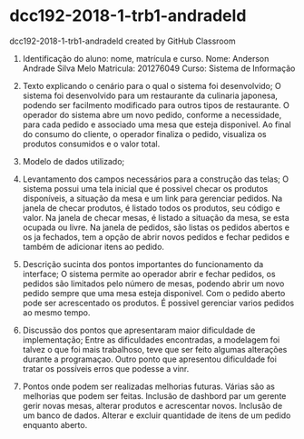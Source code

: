# dcc192-2018-1-trb1-andradeld
dcc192-2018-1-trb1-andradeld created by GitHub Classroom
1. Identificação do aluno: nome, matrícula e curso.
Nome: Anderson Andrade Silva Melo
Matricula: 201276049
Curso: Sistema de Informação

2. Texto explicando o cenário para o qual o sistema foi desenvolvido;
O sistema foi desenvolvido para um restaurante da culinaria japonesa, podendo ser facilmento modificado para outros tipos de restaurante.
O operador do sistema abre um novo pedido, conforme a necessidade, para cada pedido e associado uma mesa que esteja disponivel.
Ao final do consumo do cliente, o operador finaliza o pedido, visualiza os produtos consumidos e o valor total.

3. Modelo de dados utilizado;

4. Levantamento dos campos necessários para a construção das telas;
O sistema possui uma tela inicial que é possivel checar os produtos disponíveis, a situação da mesa e um link para gerenciar pedidos.
Na janela de checar produtos, é listado todos os produtos, seu código e valor.
Na janela de checar mesas, é listado a situação da mesa, se esta ocupada ou livre.
Na janela de pedidos, são listas os pedidos abertos e os ja fechados, tem a opção de abrir novos pedidos e fechar pedidos e também de adicionar itens ao pedido. 

5. Descrição sucinta dos pontos importantes do funcionamento da interface;
O sistema permite ao operador abrir e fechar pedidos, os pedidos são limitados pelo número de mesas, podendo abrir um novo pedido sempre que uma mesa esteja disponivel.
Com o pedido aberto pode ser acrescentado os produtos.
É possivel gerenciar varios pedidos ao mesmo tempo.

6. Discussão dos pontos que apresentaram maior dificuldade de implementação;
Entre as dificuldades encontradas, a modelagem foi talvez o que foi mais trabalhoso, teve que ser feito algumas alterações durante a programaçao.
Outro ponto que apresentou dificuldade foi tratar os possíveis erros que podesse a vinr.

7. Pontos onde podem ser realizadas melhorias futuras.
Várias são as melhorias que podem ser feitas.
Inclusão de dashbord par um gerente gerir novas mesas, alterar produtos e acrescentar novos.
Inclusão de um banco de dados.
Alterar e excluir quantidade de itens de um pedido enquanto aberto.
